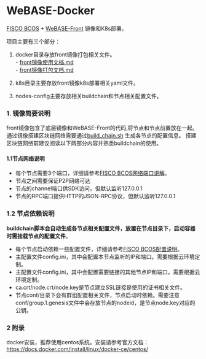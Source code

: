 
# WeBASE-Docker
 [FISCO BCOS](https://github.com/FISCO-BCOS/FISCO-BCOS) + [WeBASE-Front](https://github.com/WeBankFinTech/WeBASE-Front) 镜像和K8s部署。
 
  项目主要有三个部分：
  1. docker目录存放front镜像打包相关文件。  
    - [front镜像使用文档.md](docker/front-instll.md)   
    - [front镜像打包文档.md](docker/front-build.md)
  
  2. k8s目录主要存放front镜像k8s部署相关yaml文件。
  3. nodes-config主要存放相关buildchain和节点相关配置文件。
 
 ### 1. 镜像简要说明
 front镜像包含了底层镜像和WeBASE-Front的代码,将节点和节点前置放在一起。通过镜像搭建区块链网络需要通过[build_chain.sh](https://fisco-bcos-documentation.readthedocs.io/zh_CN/latest/docs/manual/build_chain.html) 生成各节点的配置信息。
 搭建区块链网络前建议阅读以下两部分内容并熟悉buildchain的使用。

 #### 1.1节点网络说明
 
 - 每个节点需要3个端口，详细请参考[FISCO BCOS网络端口讲解](https://mp.weixin.qq.com/s/IiHsPlxmvEEBTC84n27I9A)。
 - 节点之间需要保证P2P网络可达
 - 节点的channel端口供SDK访问，但默认监听127.0.0.1
 - 节点的RPC端口提供HTTP的JSON-RPC协议，但默认监听127.0.0.1
 
 ### 1.2 节点依赖说明
 
 **buildchain脚本会自动生成各节点相关配置文件，放置在节点目录下，启动容器时需挂载节点的配置文件**。
 
 - 每个节点启动依赖一些配置文件，详细请参考[FISCO BCOS配置说明](https://mp.weixin.qq.com/s/3RGTRvheSr5P1nXbmAjl2g)。
 - 主配置文件config.ini，其中会配置本节点监听的IP和端口。需要根据云环境定制。
 - 主配置文件config.ini，其中会配置需要链接的其他节点IP和端口，需要根据云环境定制。
 - ca.crt/node.crt/node.key是节点建立SSL链接是使用的证书相关文件。
 - 节点conf/目录下会有群组配置相关文件，节点启动时依赖。需要注意conf/group.1.genesis文件中会存放节点的nodeid，是节点node.key对应的公钥。
 

 ### 2 附录
  docker安装，推荐使用centos系统。安装请参考官方文档：https://docs.docker.com/install/linux/docker-ce/centos/
 


